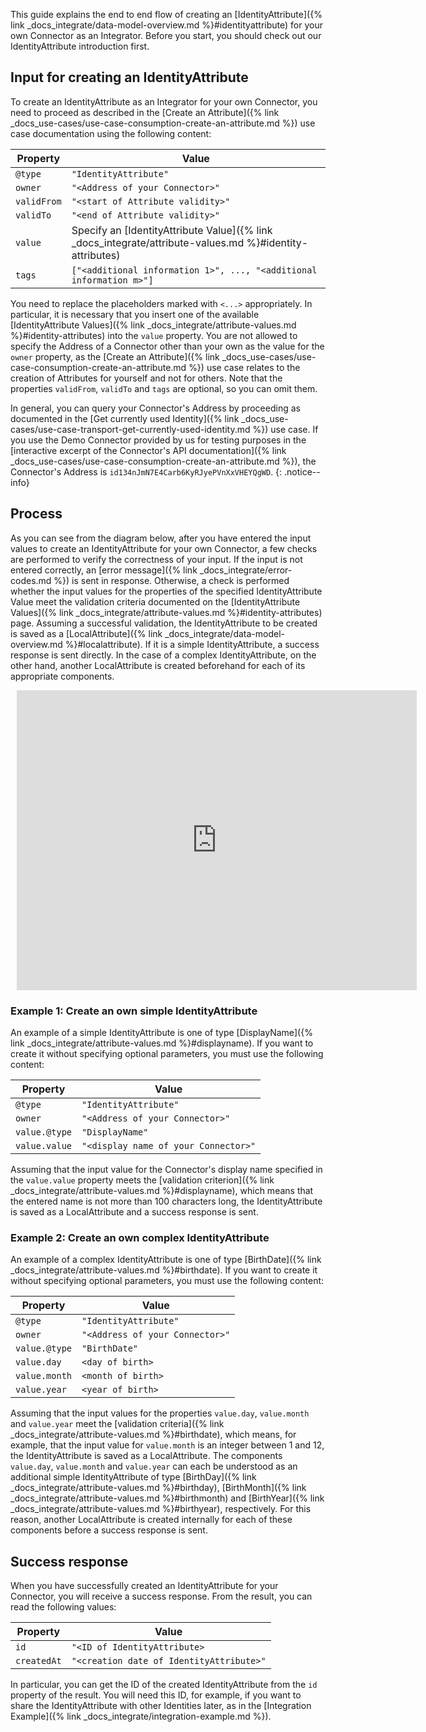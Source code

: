 This guide explains the end to end flow of creating an [IdentityAttribute]({% link _docs_integrate/data-model-overview.md %}#identityattribute) for your own Connector as an Integrator. Before you start, you should check out our IdentityAttribute introduction first.

<!--- [IdentityAttribute introduction]({_docs_integrate/identityattribute-introduction.md }) --->

## Input for creating an IdentityAttribute

To create an IdentityAttribute as an Integrator for your own Connector, you need to proceed as described in the [Create an Attribute]({% link _docs_use-cases/use-case-consumption-create-an-attribute.md %}) use case documentation using the following content:

<!--- executing `POST /api/v2/Attributes` with an IdentityAttribute JSON payload --->

<!---
```jsonc
{
  "content": {
    "@type": "IdentityAttribute",
    "owner": "<your Connector's Address>",
    "validFrom": "<start of Attribute validity>",
    "validTo": "<end of Attribute validity>",
    "value": {
      //IdentityAttribute Value
      "@type": "<type of IdentityAttribute Value>",
      "<property 1>": <input value 1>, ..., "<property n>": <input value n>
    },
    "tags": ["<additional information 1>", ..., "<additional information m>"]
  }
}
```
--->

| Property    | Value                                                                                                    |
| ----------- | -------------------------------------------------------------------------------------------------------- |
| `@type`     | `"IdentityAttribute"`                                                                                    |
| `owner`     | `"<Address of your Connector>"`                                                                          |
| `validFrom` | `"<start of Attribute validity>"`                                                                        |
| `validTo`   | `"<end of Attribute validity>"`                                                                          |
| `value`     | Specify an [IdentityAttribute Value]({% link _docs_integrate/attribute-values.md %}#identity-attributes) |
| `tags`      | `["<additional information 1>", ..., "<additional information m>"]`                                      |

You need to replace the placeholders marked with `<...>` appropriately. In particular, it is necessary that you insert one of the available [IdentityAttribute Values]({% link _docs_integrate/attribute-values.md %}#identity-attributes) into the `value` property. You are not allowed to specify the Address of a Connector other than your own as the value for the `owner` property, as the [Create an Attribute]({% link _docs_use-cases/use-case-consumption-create-an-attribute.md %}) use case relates to the creation of Attributes for yourself and not for others. Note that the properties `validFrom`, `validTo` and `tags` are optional, so you can omit them.

In general, you can query your Connector's Address by proceeding as documented in the [Get currently used Identity]({% link _docs_use-cases/use-case-transport-get-currently-used-identity.md %}) use case. If you use the Demo Connector provided by us for testing purposes in the [interactive excerpt of the Connector's API documentation]({% link _docs_use-cases/use-case-consumption-create-an-attribute.md %}), the Connector's Address is `id134nJmN7E4Carb6KyRJyePVnXxVHEYQgWD`.
{: .notice--info}

<!--- `GET /api/v2/Account/IdentityInfo` --->

<!--- TODO: Change link to subsection of create an attribute use case --->

<!---{% include rapidoc api_route_regex="^post /api/v2/Attributes$" %}--->

## Process

As you can see from the diagram below, after you have entered the input values to create an IdentityAttribute for your own Connector, a few checks are performed to verify the correctness of your input. If the input is not entered correctly, an [error message]({% link _docs_integrate/error-codes.md %}) is sent in response. Otherwise, a check is performed whether the input values for the properties of the specified IdentityAttribute Value meet the validation criteria documented on the [IdentityAttribute Values]({% link _docs_integrate/attribute-values.md %}#identity-attributes) page. Assuming a successful validation, the IdentityAttribute to be created is saved as a [LocalAttribute]({% link _docs_integrate/data-model-overview.md %}#localattribute). If it is a simple IdentityAttribute, a success response is sent directly. In the case of a complex IdentityAttribute, on the other hand, another LocalAttribute is created beforehand for each of its appropriate components.

<!--- Note that with proceeding as documented in the [Create an Attribute]({% link _docs_use-cases/use-case-consumption-create-an-attribute.md %}) use case, you can create an IdentityAttribute as well as a [RelationshipAttribute]({% link _docs_integrate/data-model-overview.md %}#relationshipattribute) depending on the input you provide. In the [Input for creating an IdentityAttribute]({% link _docs_integrate/create-own-identityattribute.md %}#input-for-creating-an-identityattribute) section before we described the suitable input for creating an IdentityAttribute only, as this guide should not cover the procedure of how to create a RelationshipAttribute. Nevertheless, specifying input values for creating a RelationshipAttribute would not return an error at this point.
{: .notice--info} --->

<!--- Note that both an [IdentityAttribute JSON]({% link _docs_integrate/create-own-identityattribute.md %}#send-http-request) and a RelationshipAttribute JSON are accepted as payload when requesting via `POST /api/v2/Attributes`, but only an IdentityAttribute JSON is suitable for creating an IdentityAttribute. Therefore, in this guide we assume that an IdentityAttribute JSON is passed. As the name suggests, you can use a RelationshipAttribute JSON to create a [RelationshipAttribute]({% link _docs_integrate/data-model-overview.md %}#relationshipattribute).
{: .notice--info} --->

<div style="width: 640px; height: 480px; margin: 10px; position: relative;"><iframe allowfullscreen frameborder="0" style="width:640px; height:480px" src="https://lucid.app/documents/embedded/310cea0e-6f6f-4ee0-9efd-55e180ec5dda" id="WT4OFNWd3bcS"></iframe></div>

<!---[![High level architecture diagram of enmeshed components and layers]({{ '/assets/images/integrate/Create own IdentityAttribute.svg' | relative_url }}){: .align-center}]({{ '/assets/images/integrate/Create own IdentityAttribute.svg' | relative_url }})--->

<!--- Not magnifiable version: ![High level architecture diagram of enmeshed components and layers]({{ '/assets/images/integrate/Create own IdentityAttribute.svg' | relative_url }}){: .align-center} --->

### Example 1: Create an own simple IdentityAttribute

An example of a simple IdentityAttribute is one of type [DisplayName]({% link _docs_integrate/attribute-values.md %}#displayname). If you want to create it without specifying optional parameters, you must use the following content:

| Property      | Value                                |
| ------------- | ------------------------------------ |
| `@type`       | `"IdentityAttribute"`                |
| `owner`       | `"<Address of your Connector>"`      |
| `value.@type` | `"DisplayName"`                      |
| `value.value` | `"<display name of your Connector>"` |

<!--- ```json
{
  "content": {
    "@type": "IdentityAttribute",
    "owner": "<your Connector's Address>",
    "value": {
      "@type": "DisplayName",
      "value": "<your Connector's display name>"
    }
  }
}
``` --->

Assuming that the input value for the Connector's display name specified in the `value.value` property meets the [validation criterion]({% link _docs_integrate/attribute-values.md %}#displayname), which means that the entered name is not more than 100 characters long, the IdentityAttribute is saved as a LocalAttribute and a success response is sent.

### Example 2: Create an own complex IdentityAttribute

An example of a complex IdentityAttribute is one of type [BirthDate]({% link _docs_integrate/attribute-values.md %}#birthdate). If you want to create it without specifying optional parameters, you must use the following content:

| Property      | Value                           |
| ------------- | ------------------------------- |
| `@type`       | `"IdentityAttribute"`           |
| `owner`       | `"<Address of your Connector>"` |
| `value.@type` | `"BirthDate"`                   |
| `value.day`   | `<day of birth>`                |
| `value.month` | `<month of birth>`              |
| `value.year`  | `<year of birth>`               |

<!--- ```json
{
  "content": {
    "@type": "IdentityAttribute",
    "owner": "<your Connector's Address>",
    "value": {
      "@type": "BirthDate",
      "day": <day of birth>,
      "month": <month of birth>,
      "year": <year of birth>
    }
  }
}
``` --->

Assuming that the input values ​​for the properties `value.day`, `value.month` and `value.year` meet the [validation criteria]({% link _docs_integrate/attribute-values.md %}#birthdate), which means, for example, that the input value for `value.month` is an integer between 1 and 12, the IdentityAttribute is saved as a LocalAttribute. The components `value.day`, `value.month` and `value.year` can each be understood as an additional simple IdentityAttribute of type [BirthDay]({% link _docs_integrate/attribute-values.md %}#birthday), [BirthMonth]({% link _docs_integrate/attribute-values.md %}#birthmonth) and [BirthYear]({% link _docs_integrate/attribute-values.md %}#birthyear), respectively. For this reason, another LocalAttribute is created internally for each of these components before a success response is sent.

## Success response

When you have successfully created an IdentityAttribute for your Connector, you will receive a success response. From the result, you can read the following values:

| Property    | Value                                    |
| ----------- | ---------------------------------------- |
| `id`        | `"<ID of IdentityAttribute>`             |
| `createdAt` | `"<creation date of IdentityAttribute>"` |

<!--- ```jsonc
{
  "result": {
    "id": "<your Attribute's ID>",
    "createdAt": "<creation date>",
    "content": {
      "@type": "IdentityAttribute",
      "owner": "<your Connector's Address>",
      "value": {
        //IdentityAttribute Value
        "@type": "<type of IdentityAttribute Value>",
        "<property 1>": <input value 1>, ..., "<property n>": <input value n>
      },
      "tags": ["<additional information 1>", ..., "<additional information m>"],
      "validFrom": "<start of Attribute validity>",
      "validTo": "<end of Attribute validity>"
    }
  }
}
``` --->

In particular, you can get the ID of the created IdentityAttribute from the `id` property of the result. You will need this ID, for example, if you want to share the IdentityAttribute with other Identities later, as in the [Integration Example]({% link _docs_integrate/integration-example.md %}).
